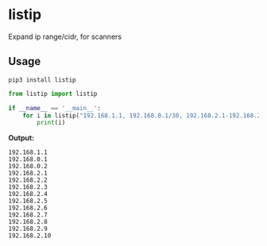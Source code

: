 # listip
Expand ip range/cidr, for scanners

## Usage
`pip3 install listip`

``` python
from listip import listip

if __name__ == '__main__':
    for i in listip("192.168.1.1, 192.168.0.1/30, 192.168.2.1-192.168.2.10"):
        print(i)

```

**Output:**

```
192.168.1.1
192.168.0.1
192.168.0.2
192.168.2.1
192.168.2.2
192.168.2.3
192.168.2.4
192.168.2.5
192.168.2.6
192.168.2.7
192.168.2.8
192.168.2.9
192.168.2.10

```



